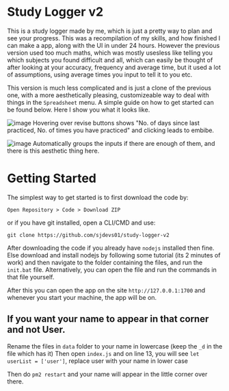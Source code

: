 # Study Logger v2

This is a study logger made by me, which is just a pretty way to plan and see your progress. This was a recompilation of my skills, and how finished I can make a app, along with the UI in under 24 hours. However the previous version used too much maths, which was mostly usesless like telling you which subjects you found difficult and all, which can easily be thought of after looking at your accuracy, frequency and average time, but it used a lot of assumptions, using average times you input to tell it to you etc.

This version is much less complicated and is just a clone of the previous one, with a more aesthetically pleasing, customizeable way to deal with things in the `Spreadsheet` menu. A simple guide on how to get started can be found below. Here I show you what it looks like. 

![image](https://user-images.githubusercontent.com/71702390/167787702-1ae564ef-f90b-4be2-839f-4d14fcc811fa.png)
Hovering over revise buttons shows "No. of days since last practiced, No. of times you have practiced" and clicking leads to embibe.

![image](https://user-images.githubusercontent.com/71702390/167787853-06ae3e2e-5614-4c25-b5cd-34b85f28c486.png)
Automatically groups the inputs if there are enough of them, and there is this aesthetic thing here.

# Getting Started

The simplest way to get started is to first download the code by:
```
Open Repository > Code > Download ZIP
```
or if you have git installed, open a CLI/CMD and use:

```
git clone https://github.com/sjdevs01/study-logger-v2
```

After downloading the code if you already have `nodejs` installed then fine. Else download and install nodejs by following some tutorial (its 2 minutes of work) and then navigate to the folder containing the files, and run the `init.bat` file. Alternatively, you can open the file and run the commands in that file yourself.

After this you can open the app on the site `http://127.0.0.1:1700` and whenever you start your machine, the app will be on.

## If you want your name to appear in that corner and not User.
Rename the files in `data` folder to your name in lowercase (keep the `_d` in the file which has it)
Then open `index.js` and on line 13, you will see `let userList = ['user']`, replace user with your name in lower case

Then do `pm2 restart` and your name will appear in the little corner over there.
